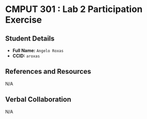 # CMPUT 301 : Lab 2 Participation Exercise

## Student Details

- **Full Name:** `Angelo Roxas`
- **CCID:** `aroxas`

## References and Resources

N/A

## Verbal Collaboration

N/A
